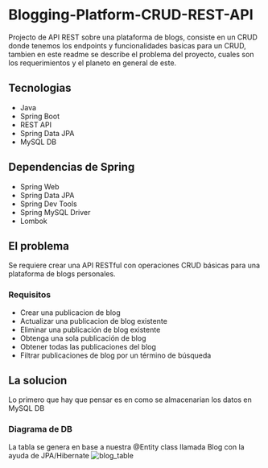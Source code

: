 ﻿# Blogging-Platform-CRUD-REST-API
 Projecto de API REST sobre una plataforma de blogs, consiste en un CRUD donde tenemos los endpoints y funcionalidades basicas para un CRUD, tambien en este readme se describe el problema del proyecto, cuales son los requerimientos y el planeto en general de este.

## Tecnologias

- Java
- Spring Boot
- REST API
- Spring Data JPA
- MySQL DB

## Dependencias de Spring

- Spring Web
- Spring Data JPA
- Spring Dev Tools
- Spring MySQL Driver
- Lombok

## El problema

Se requiere crear una API RESTful con operaciones CRUD básicas para una plataforma de blogs personales.

### Requisitos

- Crear una publicacion de blog
- Actualizar una publicacion de blog existente
- Eliminar una publicación de blog existente
- Obtenga una sola publicación de blog
- Obtener todas las publicaciones del blog
- Filtrar publicaciones de blog por un término de búsqueda

## La solucion
Lo primero que hay que pensar es en como se almacenarian los datos en MySQL DB

### Diagrama de DB
La tabla se genera en base a nuestra @Entity class llamada Blog con la ayuda de JPA/Hibernate
![blog_table](https://github.com/user-attachments/assets/33d51cfc-3b5b-4859-8128-fd1db1c16651)
